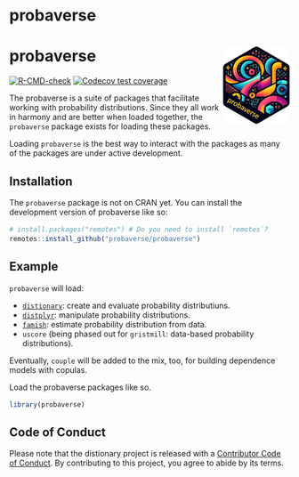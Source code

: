 
<!-- README.md is generated from README.Rmd. Please edit that file -->

# probaverse

<!-- badges: start -->

# probaverse <img src="man/figures/logo.png" align="right" height="139" alt="" />

[![R-CMD-check](https://github.com/probaverse/probaverse/actions/workflows/R-CMD-check.yaml/badge.svg)](https://github.com/probaverse/probaverse/actions/workflows/R-CMD-check.yaml)
[![Codecov test
coverage](https://codecov.io/gh/probaverse/probaverse/graph/badge.svg)](https://app.codecov.io/gh/probaverse/probaverse)
<!-- badges: end -->

The probaverse is a suite of packages that facilitate working with
probability distributions. Since they all work in harmony and are better
when loaded together, the `probaverse` package exists for loading these
packages.

Loading `probaverse` is the best way to interact with the packages as
many of the packages are under active development.

## Installation

The `probaverse` package is not on CRAN yet. You can install the
development version of probaverse like so:

``` r
# install.packages("remotes") # Do you need to install `remotes`?
remotes::install_github("probaverse/probaverse")
```

## Example

`probaverse` will load:

- [`distionary`](https://distionary.probaverse.com): create and evaluate
  probability distributiuns.
- [`distplyr`](https://distplyr.probaverse.com): manipulate probability
  distributions.
- [`famish`](https://famish.probaverse.com): estimate probability
  distribution from data.
- `uscore` (being phased out for `gristmill`: data-based probability
  distributions).

Eventually, `couple` will be added to the mix, too, for building
dependence models with copulas.

Load the probaverse packages like so.

``` r
library(probaverse)
```

## Code of Conduct

Please note that the distionary project is released with a [Contributor
Code of
Conduct](https://contributor-covenant.org/version/2/0/CODE_OF_CONDUCT.html).
By contributing to this project, you agree to abide by its terms.

